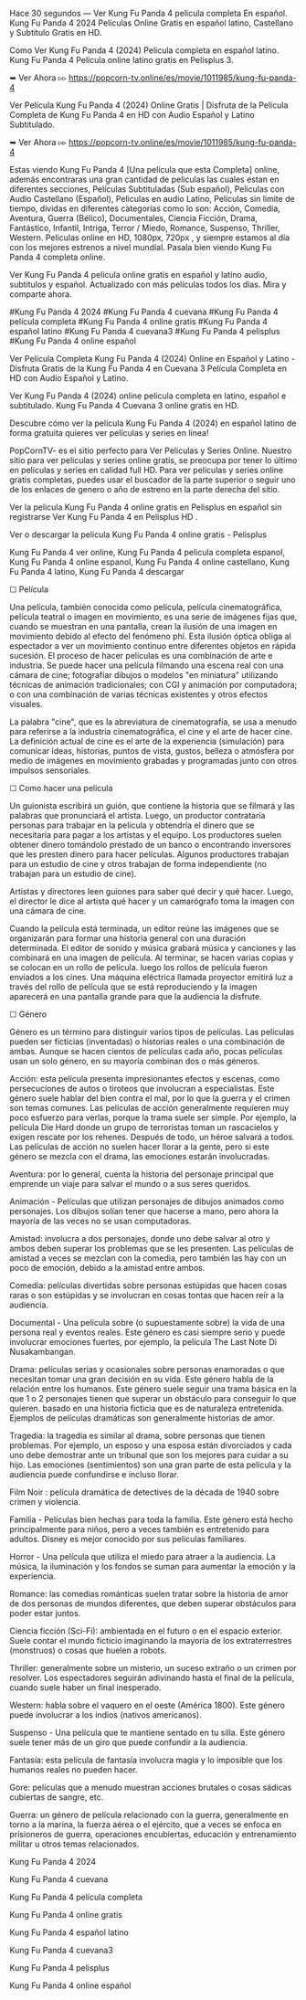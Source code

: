 Hace 30 segundos — Ver Kung Fu Panda 4 pelicula completa En español. Kung Fu Panda 4 2024 Películas Online Gratis en español latino, Castellano y Subtitulo Gratis en HD.

Como Ver Kung Fu Panda 4 (2024) Película completa en español latino. Kung Fu Panda 4 Película online latino gratis en Pelisplus 3.

➥ Ver Ahora ▹▹ https://popcorn-tv.online/es/movie/1011985/kung-fu-panda-4

Ver Película Kung Fu Panda 4 (2024) Online Gratis | Disfruta de la Película Completa de Kung Fu Panda 4 en HD con Audio Español y Latino Subtitulado.

➥ Ver Ahora ▹▹ https://popcorn-tv.online/es/movie/1011985/kung-fu-panda-4

Estas viendo Kung Fu Panda 4 [Una película que esta Completa] online, además encontraras una gran cantidad de peliculas las cuales estan en diferentes secciones, Películas Subtituladas (Sub español), Peliculas con Audio Castellano (Español), Peliculas en audio Latino, Películas sin limite de tiempo, dividas en diferentes categorías como lo son: Acción, Comedia, Aventura, Guerra (Bélico), Documentales, Ciencia Ficción, Drama, Fantástico, Infantil, Intriga, Terror / Miedo, Romance, Suspenso, Thriller, Western. Peliculas online en HD, 1080px, 720px , y siempre estamos al día con los mejores estrenos a nivel mundial. Pasala bien viendo Kung Fu Panda 4 completa online.

Ver Kung Fu Panda 4 pelicula online gratis en español y latino audio, subtitulos y español. Actualizado con más películas todos los días. Mira y comparte ahora.

#Kung Fu Panda 4 2024 #Kung Fu Panda 4 cuevana #Kung Fu Panda 4 película completa #Kung Fu Panda 4 online gratis #Kung Fu Panda 4 español latino #Kung Fu Panda 4 cuevana3 #Kung Fu Panda 4 pelisplus #Kung Fu Panda 4 online español

Ver Película Completa Kung Fu Panda 4 (2024) Online en Español y Latino - Disfruta Gratis de la Kung Fu Panda 4 en Cuevana 3 Película Completa en HD con Audio Español y Latino.

Ver Kung Fu Panda 4 (2024) online película completa en latino, español e subtitulado. Kung Fu Panda 4 Cuevana 3 online gratis en HD.

Descubre cómo ver la película Kung Fu Panda 4 (2024) en español latino de forma gratuita quieres ver películas y series en línea!

PopCornTV- es el sitio perfecto para Ver Peliculas y Series Online. Nuestro sitio para ver peliculas y series online gratis, se preocupa por tener lo último en peliculas y series en calidad full HD. Para ver películas y series online gratis completas, puedes usar el buscador de la parte superior o seguir uno de los enlaces de genero o año de estreno en la parte derecha del sitio.

Ver la pelicula Kung Fu Panda 4 online gratis en Pelisplus en español sin registrarse Ver Kung Fu Panda 4 en Pelisplus HD .

Ver o descargar la pelicula Kung Fu Panda 4 online gratis - Pelisplus

Kung Fu Panda 4 ver online, Kung Fu Panda 4 pelicula completa espanol, Kung Fu Panda 4 online espanol, Kung Fu Panda 4 online castellano, Kung Fu Panda 4 latino, Kung Fu Panda 4 descargar

☐ Película

Una película, también conocida como película, película cinematográfica, película teatral o imagen en movimiento, es una serie de imágenes fijas que, cuando se muestran en una pantalla, crean la ilusión de una imagen en movimiento debido al efecto del fenómeno phi. Esta ilusión óptica obliga al espectador a ver un movimiento continuo entre diferentes objetos en rápida sucesión. El proceso de hacer películas es una combinación de arte e industria. Se puede hacer una película filmando una escena real con una cámara de cine; fotografiar dibujos o modelos "en miniatura" utilizando técnicas de animación tradicionales; con CGI y animación por computadora; o con una combinación de varias técnicas existentes y otros efectos visuales.

La palabra "cine", que es la abreviatura de cinematografía, se usa a menudo para referirse a la industria cinematográfica, el cine y el arte de hacer cine. La definición actual de cine es el arte de la experiencia (simulación) para comunicar ideas, historias, puntos de vista, gustos, belleza o atmósfera por medio de imágenes en movimiento grabadas y programadas junto con otros impulsos sensoriales.

☐ Como hacer una pelicula

Un guionista escribirá un guión, que contiene la historia que se filmará y las palabras que pronunciará el artista. Luego, un productor contrataría personas para trabajar en la película y obtendría el dinero que se necesitaría para pagar a los artistas y el equipo. Los productores suelen obtener dinero tomándolo prestado de un banco o encontrando inversores que les presten dinero para hacer películas. Algunos productores trabajan para un estudio de cine y otros trabajan de forma independiente (no trabajan para un estudio de cine).

Artistas y directores leen guiones para saber qué decir y qué hacer. Luego, el director le dice al artista qué hacer y un camarógrafo toma la imagen con una cámara de cine.

Cuando la película está terminada, un editor reúne las imágenes que se organizarán para formar una historia general con una duración determinada. El editor de sonido y música grabará música y canciones y las combinará en una imagen de película. Al terminar, se hacen varias copias y se colocan en un rollo de película. luego los rollos de película fueron enviados a los cines. Una máquina eléctrica llamada proyector emitirá luz a través del rollo de película que se está reproduciendo y la imagen aparecerá en una pantalla grande para que la audiencia la disfrute.

☐ Género

Género es un término para distinguir varios tipos de películas. Las películas pueden ser ficticias (inventadas) o historias reales o una combinación de ambas. Aunque se hacen cientos de películas cada año, pocas películas usan un solo género, en su mayoría combinan dos o más géneros.

Acción: esta película presenta impresionantes efectos y escenas, como persecuciones de autos o tiroteos que involucran a especialistas. Este género suele hablar del bien contra el mal, por lo que la guerra y el crimen son temas comunes. Las películas de acción generalmente requieren muy poco esfuerzo para verlas, porque la trama suele ser simple. Por ejemplo, la película Die Hard donde un grupo de terroristas toman un rascacielos y exigen rescate por los rehenes. Después de todo, un héroe salvará a todos. Las películas de acción no suelen hacer llorar a la gente, pero si este género se mezcla con el drama, las emociones estarán involucradas.

Aventura: por lo general, cuenta la historia del personaje principal que emprende un viaje para salvar el mundo o a sus seres queridos.

Animación - Películas que utilizan personajes de dibujos animados como personajes. Los dibujos solían tener que hacerse a mano, pero ahora la mayoría de las veces no se usan computadoras.

Amistad: involucra a dos personajes, donde uno debe salvar al otro y ambos deben superar los problemas que se les presenten. Las películas de amistad a veces se mezclan con la comedia, pero también las hay con un poco de emoción, debido a la amistad entre ambos.

Comedia: películas divertidas sobre personas estúpidas que hacen cosas raras o son estúpidas y se involucran en cosas tontas que hacen reír a la audiencia.

Documental - Una película sobre (o supuestamente sobre) la vida de una persona real y eventos reales. Este género es casi siempre serio y puede involucrar emociones fuertes, por ejemplo, la película The Last Note Di Nusakambangan.

Drama: películas serias y ocasionales sobre personas enamoradas o que necesitan tomar una gran decisión en su vida. Este género habla de la relación entre los humanos. Este género suele seguir una trama básica en la que 1 o 2 personajes tienen que superar un obstáculo para conseguir lo que quieren. basado en una historia ficticia que es de naturaleza entretenida. Ejemplos de películas dramáticas son generalmente historias de amor.

Tragedia: la tragedia es similar al drama, sobre personas que tienen problemas. Por ejemplo, un esposo y una esposa están divorciados y cada uno debe demostrar ante un tribunal que son los mejores para cuidar a su hijo. Las emociones (sentimientos) son una gran parte de esta película y la audiencia puede confundirse e incluso llorar.

Film Noir : película dramática de detectives de la década de 1940 sobre crimen y violencia.

Familia - Películas bien hechas para toda la familia. Este género está hecho principalmente para niños, pero a veces también es entretenido para adultos. Disney es mejor conocido por sus películas familiares.

Horror - Una película que utiliza el miedo para atraer a la audiencia. La música, la iluminación y los fondos se suman para aumentar la emoción y la experiencia.

Romance: las comedias románticas suelen tratar sobre la historia de amor de dos personas de mundos diferentes, que deben superar obstáculos para poder estar juntos.

Ciencia ficción (Sci-Fi): ambientada en el futuro o en el espacio exterior. Suele contar el mundo ficticio imaginando la mayoría de los extraterrestres (monstruos) o cosas que huelen a robots.

Thriller: generalmente sobre un misterio, un suceso extraño o un crimen por resolver. Los espectadores seguirán adivinando hasta el final de la película, cuando suele haber un final inesperado.

Western: habla sobre el vaquero en el oeste (América 1800). Este género puede involucrar a los indios (nativos americanos).

Suspenso - Una película que te mantiene sentado en tu silla. Este género suele tener más de un giro que puede confundir a la audiencia.

Fantasía: esta película de fantasía involucra magia y lo imposible que los humanos reales no pueden hacer.

Gore: películas que a menudo muestran acciones brutales o cosas sádicas cubiertas de sangre, etc.

Guerra: un género de película relacionado con la guerra, generalmente en torno a la marina, la fuerza aérea o el ejército, que a veces se enfoca en prisioneros de guerra, operaciones encubiertas, educación y entrenamiento militar u otros temas relacionados.

Kung Fu Panda 4 2024

Kung Fu Panda 4 cuevana

Kung Fu Panda 4 película completa

Kung Fu Panda 4 online gratis

Kung Fu Panda 4 español latino

Kung Fu Panda 4 cuevana3

Kung Fu Panda 4 pelisplus

Kung Fu Panda 4 online español
